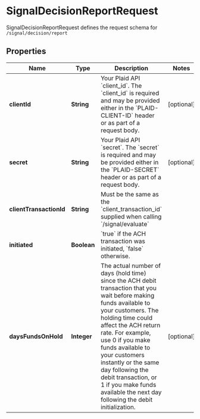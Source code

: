 

# SignalDecisionReportRequest

SignalDecisionReportRequest defines the request schema for `/signal/decision/report`

## Properties

| Name | Type | Description | Notes |
|------------ | ------------- | ------------- | -------------|
|**clientId** | **String** | Your Plaid API &#x60;client_id&#x60;. The &#x60;client_id&#x60; is required and may be provided either in the &#x60;PLAID-CLIENT-ID&#x60; header or as part of a request body. |  [optional] |
|**secret** | **String** | Your Plaid API &#x60;secret&#x60;. The &#x60;secret&#x60; is required and may be provided either in the &#x60;PLAID-SECRET&#x60; header or as part of a request body. |  [optional] |
|**clientTransactionId** | **String** | Must be the same as the &#x60;client_transaction_id&#x60; supplied when calling &#x60;/signal/evaluate&#x60; |  |
|**initiated** | **Boolean** | &#x60;true&#x60; if the ACH transaction was initiated, &#x60;false&#x60; otherwise. |  |
|**daysFundsOnHold** | **Integer** | The actual number of days (hold time) since the ACH debit transaction that you wait before making funds available to your customers. The holding time could affect the ACH return rate. For example, use 0 if you make funds available to your customers instantly or the same day following the debit transaction, or 1 if you make funds available the next day following the debit initialization. |  [optional] |



